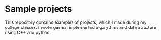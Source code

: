 # Sample projects
This repository contains examples of projects, which I made during my college classes. I wrote games, implemented algorythms and data structure using C++ and python.
